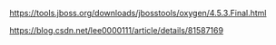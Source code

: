 https://tools.jboss.org/downloads/jbosstools/oxygen/4.5.3.Final.html

https://blog.csdn.net/lee0000111/article/details/81587169